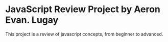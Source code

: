 # JavaScript Review Project by Aeron Evan. Lugay
This project is a review of javascript concepts, from beginner to advanced. 